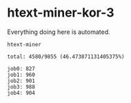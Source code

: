 # htext-miner-kor-3

Everything doing here is automated.

```
htext-miner

total: 4580/9855 (46.473871131405375%)

job0: 827
job1: 960
job2: 901
job3: 988
job4: 904
```